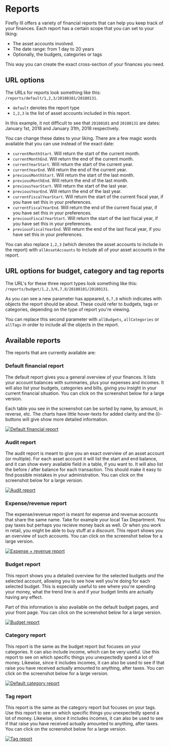 # Reports

Firefly III offers a variety of financial reports that can help you keep track of your finances. Each report has a certain scope that you can set to your liking:

* The asset accounts involved.
* The date range: from 1 day to 20 years
* Optionally, the budgets, categories or tags

This way you can create the exact cross-section of your finances you need.

## URL options

The URLs for reports look something like this: `/reports/default/1,2,3/20180101/20180131`. 

* `default` denotes the report type
* `1,2,3` is the list of asset accounts included in this report.

In this example, it not difficult to see that `20180101` and `20180131` are dates: January 1st, 2018 and January 31th, 2018 respectively.

You can change these dates to your liking. There are a few magic words available that you can use instead of the exact date:

* `currentMonthStart`. Will return the start of the current month.
* `currentMonthEnd`. Will return the end of the current month.
* `currentYearStart`. Will return the start of the current year.
* `currentYearEnd`. Will return the end of the current year.
* `previousMonthStart`. Will return the start of the last month.
* `previousMonthEnd`. Will return the end of the last month.
* `previousYearStart`. Will return the start of the last year.
* `previousYearEnd`. Will return the end of the last year.
* `currentFiscalYearStart`. Will return the start of the current fiscal year, if you have set this in your preferences.
* `currentFiscalYearEnd`. Will return the end of the current fiscal year, if you have set this in your preferences.
* `previousFiscalYearStart`. Will return the start of the last fiscal year, if you have set this in your preferences.
* `previousFiscalYearEnd`. Will return the end of the last fiscal year, if you have set this in your preferences.

You can also replace `1,2,3` (which denotes the asset accounts to include in the report) with `allAssetAccounts` to include all of your asset accounts in the report.

## URL options for budget, category and tag reports

The URL's for these three report types look something like this: `/reports/budget/1,2,3/6,7,8/20180101/20180131`. 

As you can see a new parameter has appeared, `6,7,8` which indicates with objects the report should be about. These could refer to budgets, tags or categories, depending on the type of report you're viewing.

You can replace this second parameter with `allBudgets`, `allCategories` or `allTags` in order to include all the objects in the report.

## Available reports

The reports that are currently available are:

### Default financial report

The default report gives you a general overview of your finances. It lists your account balances with summaries, plus your expenses and incomes. It will also list your budgets, categories and bills, giving you insight in your current financial situation. You can click on the screenshot below for a large version.

Each table you see in the screenshot can be sorted by name, by amount, in reverse, etc. The charts have little hover-texts for added clarity and the (i)-buttons will give show more detailed information.


[![Default financial report](images/reports-default-small.png)](images/reports-default.png)

### Audit report

The audit report is meant to give you an exact overview of an asset account (or multiple). For each asset account it will list the start and end balance, and it can show every available field in a table, if you want to. It will also list the before / after balance for each transaction. This should make it easy to find possible mistakes in your administration. You can click on the screenshot below for a large version.

[![Audit report](images/reports-audit-small.png)](images/reports-audit.png)

### Expense/revenue report

The expense/revenue report is meant for expense and revenue accounts that share the same name. Take for example your local Tax Department. You pay taxes but perhaps you recieve money back as well. Or when you work in retail, you might be able to buy stuff at a discount. This report shows you an overview of such accounts. You can click on the screenshot below for a large version.

[![Expense + revenue report](images/reports-expense-small.png)](images/reports-expense.png)

### Budget report

This report shows you a detailed overview for the selected budgets *and* the selected account, allowing you to see how well you're doing for each selected budget. This is especially useful to see where you're spending your money, what the trend line is and if your budget limits are actually having any effect. 

Part of this information is also available on the default budget pages, and your front page. You can click on the screenshot below for a large version.

[![Budget report](images/reports-budget-small.png)](images/reports-budget.png)

### Category report

This report is the same as the budget report but focuses on your categories. It can also include income, which can be very useful. Use this report to see on which specific things you unexpectedly spend a lot of money. Likewise, since it includes incomes, it can also be used to see if that raise you have received actually amounted to anything, after taxes. You can click on the screenshot below for a large version.

[![Default category report](images/reports-category-small.png)](images/reports-category.png)

### Tag report

This report is the same as the category report but focuses on your tags. Use this report to see on which specific things you unexpectedly spend a lot of money. Likewise, since it includes incomes, it can also be used to see if that raise you have received actually amounted to anything, after taxes. You can click on the screenshot below for a large version.

[![Tag report](images/reports-tag-small.png)](images/reports-tag.png)

